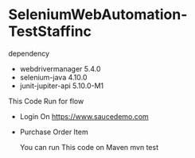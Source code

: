 # SeleniumWebAutomation-TestStaffinc

dependency
- webdrivermanager 5.4.0
- selenium-java 4.10.0
- junit-jupiter-api 5.10.0-M1

This Code Run for flow
- Login On https://www.saucedemo.com
- Purchase Order Item

  You can run This code on Maven
  mvn test
